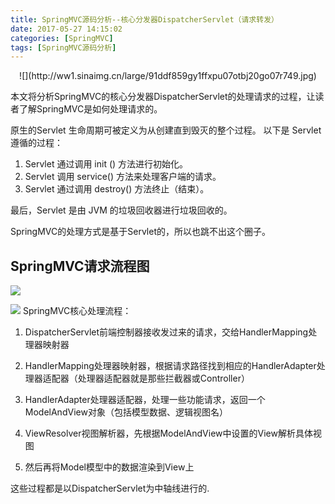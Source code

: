 ```yaml
---
title: SpringMVC源码分析--核心分发器DispatcherServlet（请求转发）
date: 2017-05-27 14:15:02
categories: [SpringMVC]
tags: [SpringMVC源码分析]
---
```

<p align="center">
![](http://ww1.sinaimg.cn/large/91ddf859gy1ffxpu07otbj20go07r749.jpg)
</p>
本文将分析SpringMVC的核心分发器DispatcherServlet的处理请求的过程，让读者了解SpringMVC是如何处理请求的。

原生的Servlet 生命周期可被定义为从创建直到毁灭的整个过程。
以下是 Servlet 遵循的过程：
1. Servlet 通过调用 init () 方法进行初始化。
2. Servlet 调用 service() 方法来处理客户端的请求。
3. Servlet 通过调用 destroy() 方法终止（结束）。

最后，Servlet 是由 JVM 的垃圾回收器进行垃圾回收的。

SpringMVC的处理方式是基于Servlet的，所以也跳不出这个圈子。

## SpringMVC请求流程图
![](http://ww1.sinaimg.cn/large/91ddf859gy1ffzwfp78swj20nw0badgy.jpg)

![](http://ww1.sinaimg.cn/large/91ddf859gy1ffzylyzsszj212e0iqmxs.jpg)
SpringMVC核心处理流程：
1. DispatcherServlet前端控制器接收发过来的请求，交给HandlerMapping处理器映射器

2. HandlerMapping处理器映射器，根据请求路径找到相应的HandlerAdapter处理器适配器（处理器适配器就是那些拦截器或Controller）

3. HandlerAdapter处理器适配器，处理一些功能请求，返回一个ModelAndView对象（包括模型数据、逻辑视图名）

4. ViewResolver视图解析器，先根据ModelAndView中设置的View解析具体视图

5. 然后再将Model模型中的数据渲染到View上

这些过程都是以DispatcherServlet为中轴线进行的.